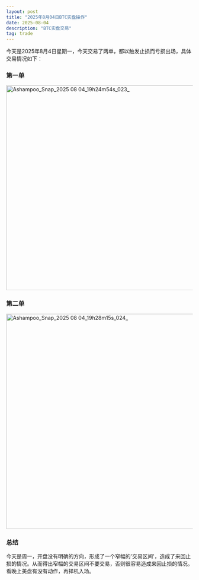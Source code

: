 ```yaml
---
layout: post
title: "2025年8月04日BTC实盘操作"
date: 2025-08-04
description: "BTC实盘交易"
tag: trade
---  
```

今天是2025年8月4日星期一，今天交易了两单，都以触发止损而亏损出场，具体交易情况如下：
### 第一单
<img width="1012" height="553" alt="Ashampoo_Snap_2025 08 04_19h24m54s_023_" src="https://github.com/user-attachments/assets/93db86aa-7c04-411a-94b0-34ed1da517a7" />

### 第二单
<img width="1019" height="581" alt="Ashampoo_Snap_2025 08 04_19h28m15s_024_" src="https://github.com/user-attachments/assets/e3fb10d5-b49f-4367-b107-2e964c15a141" />

### 总结
今天是周一，开盘没有明确的方向，形成了一个窄幅的'交易区间'，造成了来回止损的情况。从而得出窄幅的交易区间不要交易，否则很容易造成来回止损的情况。看晚上美盘有没有动作，再择机入场。

